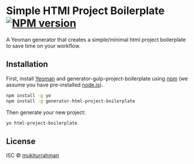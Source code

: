 # Simple HTMl Project Boilerplate [![NPM version][npm-image]][npm-url]

>

A Yeoman generator that creates a simple/minimal html project boilerplate to save time on your workflow.

## Installation

First, install [Yeoman](http://yeoman.io) and generator-gulp-project-boilerplate using [npm](https://www.npmjs.com/) (we assume you have pre-installed [node.js](https://nodejs.org/)).

```bash
npm install -g yo
npm install -g generator-html-project-boilerplate
```

Then generate your new project:

```bash
yo html-project-boilerplate
```

## License

ISC © [mukiturrahman]()

[npm-image]: https://badge.fury.io/js/generator-gulp-project-boilerplate.svg
[npm-url]: https://npmjs.org/package/generator-gulp-project-boilerplate
[travis-image]: https://travis-ci.com/mukiturrahman/generator-gulp-project-boilerplate.svg?branch=master
[travis-url]: https://travis-ci.com/mukiturrahman/generator-gulp-project-boilerplate
[daviddm-image]: https://david-dm.org/mukiturrahman/generator-gulp-project-boilerplate.svg?theme=shields.io
[daviddm-url]: https://david-dm.org/mukiturrahman/generator-gulp-project-boilerplate
[coveralls-image]: https://coveralls.io/repos/mukiturrahman/generator-gulp-project-boilerplate/badge.svg
[coveralls-url]: https://coveralls.io/r/mukiturrahman/generator-gulp-project-boilerplate
